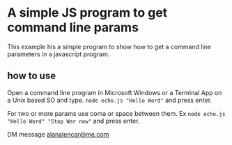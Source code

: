 # A simple JS program to get command line params

This example his a simple program to show how to get a command line parameters in a javascript program.

## how to use

Open a command line program in Microsoft Windows or a Terminal App on a Unix based SO and type. `node echo.js "Hello Word"` and press enter.

For two or more params use coma or space between them. Ex `node echo.js "Hello Word" "Stop War now"` and press enter.

DM message <alanalencar@me.com>
